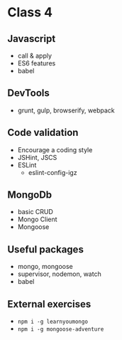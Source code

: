 # Class 4

## Javascript
  - call & apply
  - ES6 features
  - babel
  
## DevTools 
  - grunt, gulp, browserify, webpack
   
## Code validation
  - Encourage a coding style
  - JSHint, JSCS
  - ESLint
    - eslint-config-igz

## MongoDb 
  - basic CRUD
  - Mongo Client
  - Mongoose

## Useful packages
  - mongo, mongoose
  - supervisor, nodemon, watch
  - babel

## External exercises
 - `npm i -g learnyoumongo`
 - `npm i -g mongoose-adventure`
